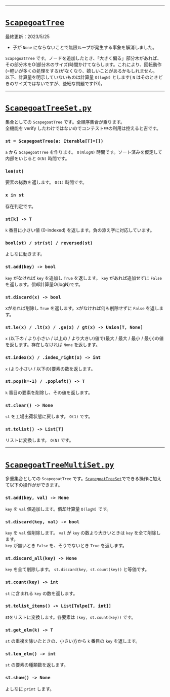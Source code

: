 ____

# [`ScapegoatTree`](https://github.com/titanium-22/Library_py/tree/main/DataStructures/BBST/ScapegoatTree)

最終更新：2023/5/25

- 子が `None` にならないことで無限ループが発生する事象を解消しました。

`ScapegoatTree` です。ノードを追加したとき、「大きく偏る」部分木があれば、その部分木をO(部分木のサイズ)時間かけてならします。これにより、回転動作(=軽いが多くの処理をする)がなくなり、嬉しいことがあるかもしれません。  
以下、計算量を明示していないものは計算量 `O(logN)` とします( `N` はそのときどきのサイズではないですが、些細な問題です(?))。

_____

# [`ScapegoatTreeSet.py`](https://github.com/titanium-22/Library_py/blob/main/DataStructures/BBST/ScapegoatTree/ScapegoatTreeSet.pyy)

集合としての `ScapegoatTree` です。全順序集合が乗ります。  
全機能を verify したわけではないのでコンテスト中の利用は控えると吉です。

### `st = ScapegoatTree(a: Iterable[T]=[])`
`a` から `ScapegoatTree` を作ります。 `O(NlogN)` 時間です。ソート済みを仮定して内部をいじると `O(N)` 時間です。

### `len(st)`
要素の総数を返します。 `O(1)` 時間です。

### `x in st`
存在判定です。

### `st[k] -> T`
`k` 番目に小さい値 (0-indexed) を返します。負の添え字に対応しています。

### `bool(st) / str(st) / reversed(st)`
よしなに動きます。

### `st.add(key) -> bool`
`key` がなければ `key` を追加し `True` を返します。 `key` があれば追加せずに `False` を返します。償却計算量O(logN)です。

### `st.discard(x) -> bool`
xがあれば削除し `True` を返します。xがなければ何も削除せずに `False` を返します。

### `st.le(x) / .lt(x) / .ge(x) / gt(x) -> Union[T, None]`
`x` (以下の / より小さい / 以上の / より大きい)値で(最大 / 最大 / 最小 / 最小)の値を返します。存在しなければ `None` を返します。

### `st.index(x) / .index_right(x) -> int`
`x` (より小さい / 以下の)要素の数を返します。

### `st.pop(k=-1) / .popleft() -> T`
`k` 番目の要素を削除し、その値を返します。

### `st.clear() -> None`
`st` を工場出荷状態に戻します。 `O(1)` です。

### `st.tolist() -> List[T]`
リストに変換します。 `O(N)` です。

_____

# [`ScapegoatTreeMultiSet.py`](https://github.com/titanium-22/Library_py/blob/main/DataStructures/BBST/ScapegoatTree/ScapegoatTreeMultiset.py)

多重集合としての `ScapegoatTree` です。[`ScapegoatTreeSet`](https://github.com/titanium-22/Library_py/blob/main/DataStructures/BBST/ScapegoatTree/ScapegoatTreeSet.py)でできる操作に加えて以下の操作がができます。  

### `st.add(key, val) -> None`
`key` を `val` 個追加します。償却計算量 `O(logN)` です。

### `st.discard(key, val) -> bool`
`key` を `val` 個削除します。 `val` が `key` の数より大きいときは `key` を全て削除します。  
`key` が無いとき `False` を、そうでないとき `True` を返します。

### `st.discard_all(key) -> None`
`key` を全て削除します。 `st.discard(key, st.count(key))` と等価です。

### `st.count(key) -> int`
`st` に含まれる `key` の数を返します。

### `st.tolist_items() -> List[Tulpe[T, int]]`
stをリストに変換します。各要素は `(key, st.count(key))` です。

### `st.get_elm(k) -> T`
`st` の重複を除いたときの、小さい方から `k` 番目の `key` を返します。

### `st.len_elm() -> int`
`st` の要素の種類数を返します。

### `st.show() -> None`
よしなに `print` します。
